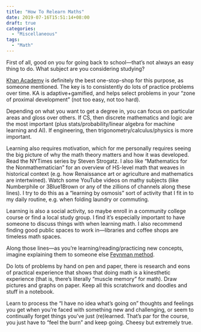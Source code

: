 ```yaml
---
title: "How To Relearn Maths"
date: 2019-07-16T15:51:14+08:00
draft: true
categories:
  - "Miscellaneous"
tags:
  - "Math"
---
```


First of all, good on you for going back to school—that’s not always an easy thing to do. What subject are you considering studying?
<!--more-->
[Khan Academy](https://www.khanacademy.org/math) is definitely the best one-stop-shop for this purpose, as someone mentioned. The key is to consistently do lots of practice problems over time. KA is adaptive+gamified, and helps select problems in your “zone of proximal development” (not too easy, not too hard).

Depending on what you want to get a degree in, you can focus on particular areas and gloss over others. If CS, then discrete mathematics and logic are the most important (plus stats/probability/linear algebra for machine learning and AI). If engineering, then trigonometry/calculus/physics is more important.

Learning also requires motivation, which for me personally requires seeing the big picture of why the math theory matters and how it was developed. Read the NYTimes series by Steven Strogatz. I also like “Mathematics for the Nonmathematician” for an overview of HS-level math that weaves in historical context (e.g. how Renaissance art or agriculture and mathematics are intertwined). Watch some YouTube videos on mathy subjects (like Numberphile or 3Blue1Brown or any of the zillions of channels along these lines). I try to do this as a “learning by osmosis” sort of activity that I fit in to my daily routine, e.g. when folding laundry or commuting.

Learning is also a social activity, so maybe enroll in a community college course or find a local study group. I find it’s especially important to have someone to discuss things with when learning math. I also recommend finding good public spaces to work in—libraries and coffee shops are timeless math spaces.

Along those lines—as you’re learning/reading/practicing new concepts, imagine explaining them to someone else [Feynman method](https://fs.blog/2012/04/feynman-technique/).

Do lots of problems by hand on pen and paper, there is research and eons of practical experience that shows that doing math is a kinesthetic experience (that is, there’s literally “muscle memory” for math). Draw pictures and graphs on paper. Keep all this scratchwork and doodles and stuff in a notebook.

Learn to process the “I have no idea what’s going on” thoughts and feelings you get when you’re faced with something new and challenging, or seem to continually forget things you’ve just (re)learned. That’s par for the course, you just have to “feel the burn” and keep going. Cheesy but extremely true.